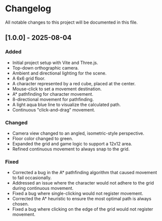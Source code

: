 # Changelog

All notable changes to this project will be documented in this file.

## [1.0.0] - 2025-08-04

### Added
- Initial project setup with Vite and Three.js.
- Top-down orthographic camera.
- Ambient and directional lighting for the scene.
- A 6x6 grid floor.
- A character represented by a red cube, placed at the center.
- Mouse-click to set a movement destination.
- A* pathfinding for character movement.
- 8-directional movement for pathfinding.
- A light aqua blue line to visualize the calculated path.
- Continuous "click-and-drag" movement.

### Changed
- Camera view changed to an angled, isometric-style perspective.
- Floor color changed to green.
- Expanded the grid and game logic to support a 12x12 area.
- Refined continuous movement to always snap to the grid.

### Fixed
- Corrected a bug in the A* pathfinding algorithm that caused movement to fail occasionally.
- Addressed an issue where the character would not adhere to the grid during continuous movement.
- Fixed a bug where single-clicking would not register movement.
- Corrected the A* heuristic to ensure the most optimal path is always chosen.
- Fixed a bug where clicking on the edge of the grid would not register movement.